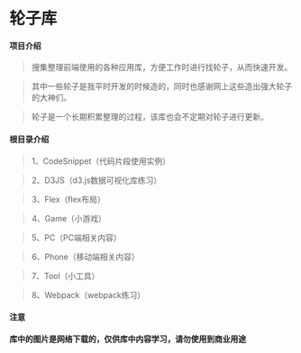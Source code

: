 # 轮子库

#### 项目介绍
> 搜集整理前端使用的各种应用库，方便工作时进行找轮子，从而快速开发。

> 其中一些轮子是我平时开发的时候造的，同时也感谢网上这些造出强大轮子的大神们。

> 轮子是一个长期积累整理的过程，该库也会不定期对轮子进行更新。

#### 根目录介绍
> 1、CodeSnippet（代码片段使用实例）

> 2、D3JS（d3.js数据可视化库练习）

> 3、Flex（flex布局）

> 4、Game（小游戏）

> 5、PC（PC端相关内容）

> 6、Phone（移动端相关内容）

> 7、Tool（小工具）

> 8、Webpack（webpack练习）

#### 注意

**库中的图片是网络下载的，仅供库中内容学习，请勿使用到商业用途**
